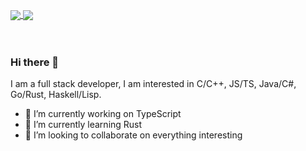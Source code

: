 <br /><br />
<div style="overflow:hidden">

<a href="https://github.com/qianfeiqianlan/qianfeiqianlan">
  <img align="center" src="https://github-readme-stats.vercel.app/api?username=qianfeiqianlan&count_private=true&theme=radical" style="max-width:50%;" />
</a>
<a href="https://github.com/qianfeiqianlan/qianfeiqianlan">
  <img align="center" src="https://github-readme-stats.vercel.app/api/top-langs/?username=qianfeiqianlan&layout=compact&include_all_commits=true&theme=radical" style="max-width:50%;"/>
</a>

</div>
<br /><br /> 

### Hi there 👋
I am a full stack developer, I am interested in C/C++, JS/TS, Java/C#, Go/Rust, Haskell/Lisp.
- 🔭 I’m currently working on TypeScript
- 🌱 I’m currently learning Rust
- 👯 I’m looking to collaborate on everything interesting

<!--

[![Top Langs](https://github-readme-stats.vercel.app/api/top-langs/?username=qianfeiqianlan&layout=compact&include_all_commits=true)](https://github.com/qianfeiqianlan/qianfeiqianlan)

[![Anurag's github stats](https://github-readme-stats.vercel.app/api?username=qianfeiqianlan&count_private=true&theme=radical)](https://github.com/qianfeiqianlan/qianfeiqianlan)

**qianfeiqianlan/qianfeiqianlan** is a ✨ _special_ ✨ repository because its `README.md` (this file) appears on your GitHub profile.

Here are some ideas to get you started:

- 🔭 I’m currently working on ...
- 🌱 I’m currently learning ...
- 👯 I’m looking to collaborate on ...
- 🤔 I’m looking for help with ...
- 💬 Ask me about ...
- 📫 How to reach me: ...
- 😄 Pronouns: ...
- ⚡ Fun fact: ...
-->
